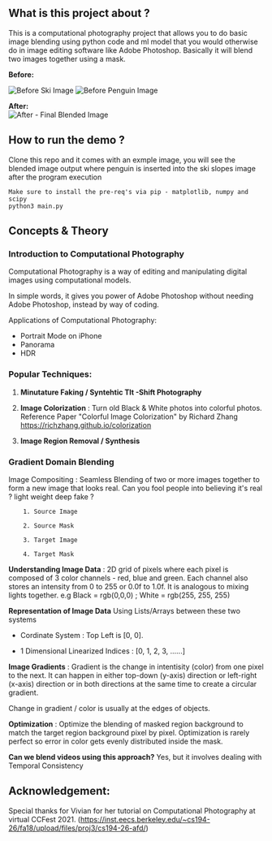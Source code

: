 ## What is this project about ?

This is a computational photography project that allows you to do basic image blending using python code and ml model that you would otherwise do in image editing software like Adobe Photoshop. Basically it will blend two images together using a mask.

**Before:**
<br />

![Before Ski Image](https://github.com/suyashjoshi/Image_Blending_Project/blob/main/bg_small.jpeg)
![Before Penguin Image](https://github.com/suyashjoshi/Image_Blending_Project/blob/main/penguin_small.jpeg)


**After:**
<br />
![After - Final Blended Image](https://github.com/suyashjoshi/Image_Blending_Project/blob/main/final_blend_output.png)

## How to run the demo ? 

Clone this repo and it comes with an exmple image, you will see the blended image output where penguin is inserted into the ski slopes image after the program execution

```
Make sure to install the pre-req's via pip - matplotlib, numpy and scipy
python3 main.py
```



## Concepts & Theory

### Introduction to Computational Photography

Computational Photography is a way of editing and manipulating digital images using computational models.

In simple words, it gives you power of Adobe Photoshop without needing Adobe Photoshop, instead by way of coding.

Applications of Computational Photography:

- Portrait Mode on iPhone
- Panorama
- HDR

### Popular Techniques:

1. **Minutature Faking / Syntehtic Tlt -Shift Photography**

2. **Image Colorization** : Turn old Black & White photos into colorful photos. Reference Paper "Colorful Image Colorization" by Richard Zhang https://richzhang.github.io/colorization

3. **Image Region Removal / Synthesis**

### Gradient Domain Blending

   Image Compositing : Seamless Blending of two or more images together to form a new image that looks real. Can you fool people into believing it's real ? light weight deep fake ?

        1. Source Image

        2. Source Mask

        3. Target Image

        4. Target Mask

        
**Understanding Image Data** : 2D grid of pixels where each pixel is composed of 3 color channels - red, blue and green. Each channel also stores an intensity from 0 to 255 or 0.0f to 1.0f. It is analogous to mixing lights together. e.g Black = rgb(0,0,0) ; White = rgb(255, 255, 255)


**Representation of Image Data** Using Lists/Arrays between these two systems

- Cordinate System : Top Left is [0, 0]. 

- 1 Dimensional Linearized Indices : [0, 1, 2, 3, ......] 



**Image Gradients** : Gradient is the change in intentisity (color) from one pixel to the next. It can happen in either top-down (y-axis) direction or left-right (x-axis) direction or in both directions at the same time to create a circular gradient.

Change in gradient / color is usually at the edges of objects.


**Optimization** : Optimize the blending of masked region background to match the target region background pixel by pixel. Optimization is rarely perfect so error in color gets evenly distributed inside the mask.


**Can we blend videos using this approach?** Yes, but it involves dealing with Temporal Consistency

## Acknowledgement:

Special thanks for Vivian for her tutorial on Computational Photography at virtual CCFest 2021. (https://inst.eecs.berkeley.edu/~cs194-26/fa18/upload/files/proj3/cs194-26-afd/)
